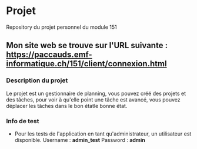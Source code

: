 # Projet
Repository du projet personnel du module 151

## Mon site web se trouve sur l'URL suivante : https://paccauds.emf-informatique.ch/151/client/connexion.html

### Description du projet
Le projet est un gestionnaire de planning, vous pouvez créé des projets et des tâches, pour voir à qu'elle point une tâche est avancé, vous pouvez déplacer les tâches dans le bon étatle bonne état.

### Info de test
- Pour les tests de l'application en tant qu'administrateur, un utilisateur est disponible.
Username : **admin_test**
Password : **admin**
